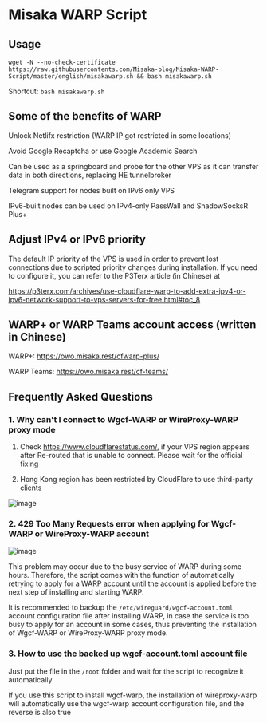 # Misaka WARP Script

## Usage

```shell
wget -N --no-check-certificate https://raw.githubusercontents.com/Misaka-blog/Misaka-WARP-Script/master/english/misakawarp.sh && bash misakawarp.sh
```

Shortcut: `bash misakawarp.sh`

## Some of the benefits of WARP

Unlock Netlifx restriction (WARP IP got restricted in some locations)

Avoid Google Recaptcha or use Google Academic Search

Can be used as a springboard and probe for the other VPS as it can transfer data in both directions, replacing HE tunnelbroker

Telegram support for nodes built on IPv6 only VPS

IPv6-built nodes can be used on IPv4-only PassWall and ShadowSocksR Plus+

## Adjust IPv4 or IPv6 priority

The default IP priority of the VPS is used in order to prevent lost connections due to scripted priority changes during installation. If you need to configure it, you can refer to the P3Terx article (in Chinese) at

https://p3terx.com/archives/use-cloudflare-warp-to-add-extra-ipv4-or-ipv6-network-support-to-vps-servers-for-free.html#toc_8

## WARP+ or WARP Teams account access (written in Chinese)

WARP+: https://owo.misaka.rest/cfwarp-plus/

WARP Teams: https://owo.misaka.rest/cf-teams/

## Frequently Asked Questions

### 1. Why can't I connect to Wgcf-WARP or WireProxy-WARP proxy mode

1. Check https://www.cloudflarestatus.com/, if your VPS region appears after Re-routed that is unable to connect. Please wait for the official fixing

2. Hong Kong region has been restricted by CloudFlare to use third-party clients

![image](https://user-images.githubusercontent.com/96560028/160244784-25c40a97-d398-4d4f-9deb-d82c5e9b69ef.png)

### 2. 429 Too Many Requests error when applying for Wgcf-WARP or WireProxy-WARP account

![image](https://user-images.githubusercontent.com/96560028/163660825-bb989575-f165-4bd3-aa59-a8f747c4589e.png)

This problem may occur due to the busy service of WARP during some hours. Therefore, the script comes with the function of automatically retrying to apply for a WARP account until the account is applied before the next step of installing and starting WARP.

It is recommended to backup the `/etc/wireguard/wgcf-account.toml` account configuration file after installing WARP, in case the service is too busy to apply for an account in some cases, thus preventing the installation of Wgcf-WARP or WireProxy-WARP proxy mode.

### 3. How to use the backed up wgcf-account.toml account file

Just put the file in the `/root` folder and wait for the script to recognize it automatically

If you use this script to install wgcf-warp, the installation of wireproxy-warp will automatically use the wgcf-warp account configuration file, and the reverse is also true